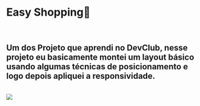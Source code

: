 <h1> Easy Shopping👜</h1>
<br>
<h2>Um dos Projeto que aprendi no DevClub, nesse projeto eu basicamente montei um layout básico usando algumas técnicas de posicionamento e logo depois apliquei a responsividade.</h2>
<br>
<img src="https://github.com/caua-dev-coder/Easy-Shopping---Projeto-Teste/blob/main/Window.png?raw=true"
